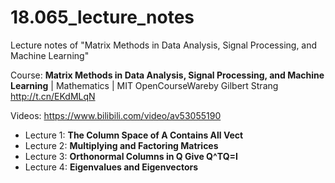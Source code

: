 # 18.065_lecture_notes
Lecture notes of "Matrix Methods in Data Analysis, Signal Processing, and Machine Learning"

Course: **Matrix Methods in Data Analysis, Signal Processing, and Machine Learning** | Mathematics | MIT OpenCourseWareby Gilbert Strang http://t.cn/EKdMLqN

Videos: https://www.bilibili.com/video/av53055190

- Lecture 1: **The Column Space of A Contains All Vect**
- Lecture 2: **Multiplying and Factoring Matrices** 
- Lecture 3: **Orthonormal Columns in Q Give Q^TQ=I**
- Lecture 4: **Eigenvalues and Eigenvectors** 